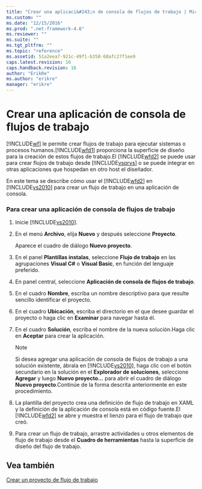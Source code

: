 ```yaml
---
title: "Crear una aplicaci&#243;n de consola de flujos de trabajo | Microsoft Docs"
ms.custom: ""
ms.date: "12/15/2016"
ms.prod: ".net-framework-4.6"
ms.reviewer: ""
ms.suite: ""
ms.tgt_pltfrm: ""
ms.topic: "reference"
ms.assetid: 51a2eea7-921c-49f1-b358-68afc27f1ee9
caps.latest.revision: 16
caps.handback.revision: 16
author: "ErikRe"
ms.author: "erikre"
manager: "erikre"
---
```

# Crear una aplicaci&#243;n de consola de flujos de trabajo
[!INCLUDE[wf](../workflow-designer/includes/wf_md.md)] le permite crear flujos de trabajo para ejecutar sistemas o procesos humanos.[!INCLUDE[wfd1](../workflow-designer/includes/wfd1_md.md)] proporciona la superficie de diseño para la creación de estos flujos de trabajo.El [!INCLUDE[wfd2](../workflow-designer/includes/wfd2_md.md)] se puede usar para crear flujos de trabajo desde [!INCLUDE[vsprvs](../code-quality/includes/vsprvs_md.md)] o se puede integrar en otras aplicaciones que hospedan en otro host el diseñador.  
  
 En este tema se describe cómo usar el [!INCLUDE[wfd2](../workflow-designer/includes/wfd2_md.md)] en [!INCLUDE[vs2010](../modeling/includes/vs2010_md.md)] para crear un flujo de trabajo en una aplicación de consola.  
  
### Para crear una aplicación de consola de flujos de trabajo  
  
1.  Inicie [!INCLUDE[vs2010](../modeling/includes/vs2010_md.md)].  
  
2.  En el menú **Archivo**, elija **Nuevo** y después seleccione **Proyecto**.  
  
     Aparece el cuadro de diálogo **Nuevo proyecto**.  
  
3.  En el panel **Plantillas instalas**, seleccione **Flujo de trabajo** en las agrupaciones **Visual C\#** o **Visual Basic**, en función del lenguaje preferido.  
  
4.  En panel central, seleccione **Aplicación de consola de flujos de trabajo**.  
  
5.  En el cuadro **Nombre**, escriba un nombre descriptivo para que resulte sencillo identificar el proyecto.  
  
6.  En el cuadro **Ubicación**, escriba el directorio en el que desee guardar el proyecto o haga clic en **Examinar** para navegar hasta él.  
  
7.  En el cuadro **Solución**, escriba el nombre de la nueva solución.Haga clic en **Aceptar** para crear la aplicación.  
  
    > [!NOTE]
    >  Si desea agregar una aplicación de consola de flujos de trabajo a una solución existente, ábrala en [!INCLUDE[vs2010](../modeling/includes/vs2010_md.md)], haga clic con el botón secundario en la solución en el **Explorador de soluciones**, seleccione **Agregar** y luego **Nuevo proyecto...** para abrir el cuadro de diálogo **Nuevo proyecto**.Continúe de la forma descrita anteriormente en este procedimiento.  
  
8.  La plantilla del proyecto crea una definición de flujo de trabajo en XAML y la definición de la aplicación de consola está en código fuente.El [!INCLUDE[wfd2](../workflow-designer/includes/wfd2_md.md)] se abre y muestra el lienzo para el flujo de trabajo que creó.  
  
9. Para crear un flujo de trabajo, arrastre actividades u otros elementos de flujo de trabajo desde el **Cuadro de herramientas** hasta la superficie de diseño del flujo de trabajo.  
  
## Vea también  
 [Crear un proyecto de flujo de trabajo](../workflow-designer/creating-a-workflow-project.md)